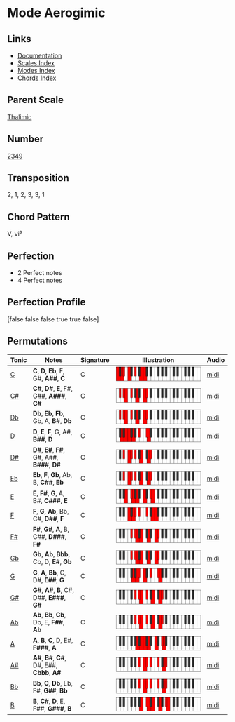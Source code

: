 # Mode Aerogimic

## Links

- [Documentation](README.md)
- [Scales Index](Scales.md)
- [Modes Index](Modes.md)
- [Chords Index](Chords.md)

## Parent Scale

[Thalimic](ScaleThalimic.md)

## Number

[2349](https://ianring.com/musictheory/scales/2349)

## Transposition

2, 1, 2, 3, 3, 1

## Chord Pattern

V, vi⁰

## Perfection

- 2 Perfect notes
- 4 Perfect notes

## Perfection Profile

[false false false true true false]

## Permutations

| Tonic | Notes | Signature | Illustration | Audio |
|-------|-------|-----------|--------------|-------|
| [C](ModeCNaturalAerogimic.md) | **C**, **D**, **Eb**, F, G#, **A##**, **C** | C | ![CNaturalAerogimic](ModeCNaturalAerogimic.png) | [midi](https://github.com/edipermadi/music/blob/main/docs/ModeCNaturalAerogimic.mid?raw=true) |
| [C#](ModeCSharpAerogimic.md) | **C#**, **D#**, **E**, F#, G##, **A###**, **C#** | C | ![CSharpAerogimic](ModeCSharpAerogimic.png) | [midi](https://github.com/edipermadi/music/blob/main/docs/ModeCSharpAerogimic.mid?raw=true) |
| [Db](ModeDFlatAerogimic.md) | **Db**, **Eb**, **Fb**, Gb, A, **B#**, **Db** | C | ![DFlatAerogimic](ModeDFlatAerogimic.png) | [midi](https://github.com/edipermadi/music/blob/main/docs/ModeDFlatAerogimic.mid?raw=true) |
| [D](ModeDNaturalAerogimic.md) | **D**, **E**, **F**, G, A#, **B##**, **D** | C | ![DNaturalAerogimic](ModeDNaturalAerogimic.png) | [midi](https://github.com/edipermadi/music/blob/main/docs/ModeDNaturalAerogimic.mid?raw=true) |
| [D#](ModeDSharpAerogimic.md) | **D#**, **E#**, **F#**, G#, A##, **B###**, **D#** | C | ![DSharpAerogimic](ModeDSharpAerogimic.png) | [midi](https://github.com/edipermadi/music/blob/main/docs/ModeDSharpAerogimic.mid?raw=true) |
| [Eb](ModeEFlatAerogimic.md) | **Eb**, **F**, **Gb**, Ab, B, **C##**, **Eb** | C | ![EFlatAerogimic](ModeEFlatAerogimic.png) | [midi](https://github.com/edipermadi/music/blob/main/docs/ModeEFlatAerogimic.mid?raw=true) |
| [E](ModeENaturalAerogimic.md) | **E**, **F#**, **G**, A, B#, **C###**, **E** | C | ![ENaturalAerogimic](ModeENaturalAerogimic.png) | [midi](https://github.com/edipermadi/music/blob/main/docs/ModeENaturalAerogimic.mid?raw=true) |
| [F](ModeFNaturalAerogimic.md) | **F**, **G**, **Ab**, Bb, C#, **D##**, **F** | C | ![FNaturalAerogimic](ModeFNaturalAerogimic.png) | [midi](https://github.com/edipermadi/music/blob/main/docs/ModeFNaturalAerogimic.mid?raw=true) |
| [F#](ModeFSharpAerogimic.md) | **F#**, **G#**, **A**, B, C##, **D###**, **F#** | C | ![FSharpAerogimic](ModeFSharpAerogimic.png) | [midi](https://github.com/edipermadi/music/blob/main/docs/ModeFSharpAerogimic.mid?raw=true) |
| [Gb](ModeGFlatAerogimic.md) | **Gb**, **Ab**, **Bbb**, Cb, D, **E#**, **Gb** | C | ![GFlatAerogimic](ModeGFlatAerogimic.png) | [midi](https://github.com/edipermadi/music/blob/main/docs/ModeGFlatAerogimic.mid?raw=true) |
| [G](ModeGNaturalAerogimic.md) | **G**, **A**, **Bb**, C, D#, **E##**, **G** | C | ![GNaturalAerogimic](ModeGNaturalAerogimic.png) | [midi](https://github.com/edipermadi/music/blob/main/docs/ModeGNaturalAerogimic.mid?raw=true) |
| [G#](ModeGSharpAerogimic.md) | **G#**, **A#**, **B**, C#, D##, **E###**, **G#** | C | ![GSharpAerogimic](ModeGSharpAerogimic.png) | [midi](https://github.com/edipermadi/music/blob/main/docs/ModeGSharpAerogimic.mid?raw=true) |
| [Ab](ModeAFlatAerogimic.md) | **Ab**, **Bb**, **Cb**, Db, E, **F##**, **Ab** | C | ![AFlatAerogimic](ModeAFlatAerogimic.png) | [midi](https://github.com/edipermadi/music/blob/main/docs/ModeAFlatAerogimic.mid?raw=true) |
| [A](ModeANaturalAerogimic.md) | **A**, **B**, **C**, D, E#, **F###**, **A** | C | ![ANaturalAerogimic](ModeANaturalAerogimic.png) | [midi](https://github.com/edipermadi/music/blob/main/docs/ModeANaturalAerogimic.mid?raw=true) |
| [A#](ModeASharpAerogimic.md) | **A#**, **B#**, **C#**, D#, E##, **Cbbb**, **A#** | C | ![ASharpAerogimic](ModeASharpAerogimic.png) | [midi](https://github.com/edipermadi/music/blob/main/docs/ModeASharpAerogimic.mid?raw=true) |
| [Bb](ModeBFlatAerogimic.md) | **Bb**, **C**, **Db**, Eb, F#, **G##**, **Bb** | C | ![BFlatAerogimic](ModeBFlatAerogimic.png) | [midi](https://github.com/edipermadi/music/blob/main/docs/ModeBFlatAerogimic.mid?raw=true) |
| [B](ModeBNaturalAerogimic.md) | **B**, **C#**, **D**, E, F##, **G###**, **B** | C | ![BNaturalAerogimic](ModeBNaturalAerogimic.png) | [midi](https://github.com/edipermadi/music/blob/main/docs/ModeBNaturalAerogimic.mid?raw=true) |
